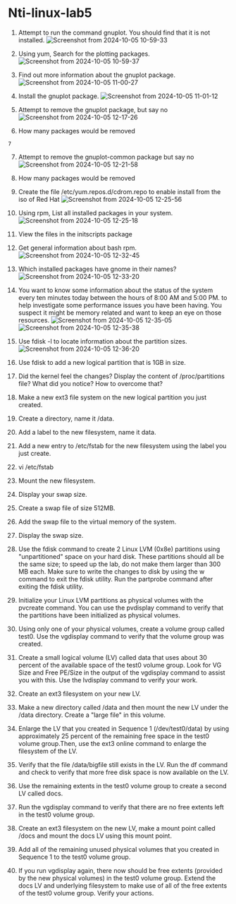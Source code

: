 # Nti-linux-lab5
1.	Attempt to run the command gnuplot. You should find that it is not installed.
![Screenshot from 2024-10-05 10-59-33](https://github.com/user-attachments/assets/8627d0ae-d4f6-473e-8ec1-64a3652b9bd6)

2.	Using yum, Search for the plotting packages.
![Screenshot from 2024-10-05 10-59-37](https://github.com/user-attachments/assets/c822b67d-7d93-41ea-be85-b9a2dea83ac6)

3.	Find out more information about the gnuplot package.
![Screenshot from 2024-10-05 11-00-27](https://github.com/user-attachments/assets/68443114-0935-4fe2-ba6f-7718be4fe1b0)

4.	Install the gnuplot package.
![Screenshot from 2024-10-05 11-01-12](https://github.com/user-attachments/assets/c0598a2f-9aa5-44ed-9033-51d0a2efb909)

5.	Attempt to remove the gnuplot package, but say no
![Screenshot from 2024-10-05 12-17-26](https://github.com/user-attachments/assets/90fbcbd1-cb90-4f71-ad1b-de3a7d9d7e80)

6.	How many packages would be removed
```
7
```
7.	Attempt to remove the gnuplot-common package but say no
![Screenshot from 2024-10-05 12-21-58](https://github.com/user-attachments/assets/90eaace9-0d17-4765-9863-c94af7139111)

8.	How many packages would be removed

9.	Create the file /etc/yum.repos.d/cdrom.repo to enable install from the iso of Red Hat
![Screenshot from 2024-10-05 12-25-56](https://github.com/user-attachments/assets/4abfe8d2-7163-4874-af9a-c3ff0a205ee5)

10.	Using rpm, List all installed packages in your system.
![Screenshot from 2024-10-05 12-25-18](https://github.com/user-attachments/assets/f5af5865-a949-4671-93ef-718aa286a3e5)

11.	 View the files in the initscripts package

12.	Get general information about bash rpm.
![Screenshot from 2024-10-05 12-32-45](https://github.com/user-attachments/assets/0a6203dc-d9e2-4606-af52-7e90a3629667)

13.	Which installed packages have gnome in their names?
![Screenshot from 2024-10-05 12-33-20](https://github.com/user-attachments/assets/40431d07-df42-4809-a996-1f4e2bfbebbe)

14.	You want to know some information about the status of the system every ten minutes today between the hours of  8:00 AM and 5:00 PM. to help investigate some performance issues you have been having. You suspect it might be memory related and want to keep an eye on those resources.
![Screenshot from 2024-10-05 12-35-05](https://github.com/user-attachments/assets/9a926903-4dfc-43ea-9470-d83eedc028c7)
![Screenshot from 2024-10-05 12-35-38](https://github.com/user-attachments/assets/c4bbcd5a-f5b5-45f8-9da6-267bd8a52ee6)

15.	Use fdisk -l to locate information about the partition sizes.
![Screenshot from 2024-10-05 12-36-20](https://github.com/user-attachments/assets/8411140a-eb71-4b1c-ac2c-032ff539632b)

16.	Use fdisk to add a new logical partition that is 1GB in size.

17.	Did the kernel feel the changes? Display the content of /proc/partitions file? What did you notice? How to overcome that?

18.	Make a new ext3 file system on the new logical partition you just created.

19.	Create a directory, name it /data.

20.	Add a label to the new filesystem, name it data.

21.	Add a new entry to /etc/fstab for the new filesystem using the label you just create.

22.	vi /etc/fstab

23.	Mount the new filesystem.

24.	Display your swap size.

25.	Create a swap file of size 512MB.

26.	Add the swap file to the virtual memory of the system.

27.	Display the swap size.

28.	Use the fdisk command to create 2 Linux LVM (0x8e) partitions using "unpartitioned" space on your hard disk. These partitions should all be the same size; to speed up the lab, do not make them larger than 300 MB each. Make sure to write the changes to disk by using the w command to exit the fdisk utility. Run the partprobe command after exiting the fdisk utility.

29.	Initialize your Linux LVM partitions as physical volumes with the pvcreate command. You can use the pvdisplay command to verify that the partitions have been initialized as physical volumes.

30.	Using only one of your physical volumes, create a volume group called test0. Use the vgdisplay command to verify that the volume group was created.

31.	Create a small logical volume (LV) called data that uses about 30 percent of the available space of the test0 volume group. Look for VG Size and Free PE/Size in the output of the vgdisplay command to assist you with this. Use the lvdisplay command to verify your work.

32.	Create an ext3 filesystem on your new LV.

33.	Make a new directory called /data and then mount the new LV under the /data directory. Create a "large file" in this volume.

34.	Enlarge the LV that you created in Sequence 1 (/dev/test0/data) by using approximately 25 percent of the remaining free space in the test0 volume group.Then, use the ext3 online command to enlarge the filesystem of the LV.

35.	Verify that the file /data/bigfile still exists in the LV. Run the df command and check to verify that more free disk space is now available on the LV.

36.	Use the remaining extents in the test0 volume group to create a second LV called docs. 

37.	Run the vgdisplay command to verify that there are no free extents left in the test0 volume group.

38.	Create an ext3 filesystem on the new LV, make a mount point called /docs and mount the docs LV using this mount point.

39.	Add all of the remaining unused physical volumes that you created in Sequence 1 to the test0 volume group.

40.	If you run vgdisplay again, there now should be free extents (provided by the new physical volumes) in the test0 volume group. Extend the docs LV and underlying filesystem to make use of all of the free extents of the test0 volume group. Verify your actions.






